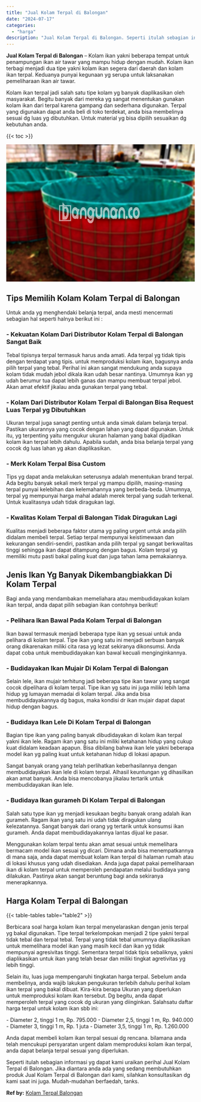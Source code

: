 ```yaml
---
title: "Jual Kolam Terpal di Balongan"
date: "2024-07-17"
categories: 
  - "harga"
description: "Jual Kolam Terpal di Balongan. Seperti itulah sebagian informasi yg dapat kami uraikan perihal Jual Kolam Terpal di Balongan. Jika diantara anda ada yang sed..."
---
```


**Jual Kolam Terpal di Balongan** – Kolam ikan yakni beberapa tempat untuk penampungan ikan air tawar yang mampu hidup dengan mudah. Kolam ikan terbagi menjadi dua tipe yakni kolam ikan segera dari daerah dan kolam ikan terpal. Keduanya punyai kegunaan yg serupa untuk laksanakan pemeliharaan ikan air tawar.

Kolam ikan terpal jadi salah satu tipe kolam yg banyak diaplikasikan oleh masyarakat. Begitu banyak dari mereka yg sangat menentukan gunakan kolam ikan dari terpal karena gampang dan sederhana digunakan. Terpal yang digunakan dapat anda beli di toko terdekat, anda bisa membelinya sesuai dg luas yg dibutuhkan. Untuk material yg bisa dipilih sesuaikan dg kebutuhan anda.

{{< toc >}}

![Jual Kolam Terpal di Balongan](/images/jual-kolam-terpal-41.png)

## Tips Memilih Kolam Kolam Terpal di Balongan

Untuk anda yg menghendaki belanja terpal, anda mesti mencermati sebagian hal seperti halnya berikut ini :

### \- Kekuatan Kolam Dari Distributor Kolam Terpal di Balongan Sangat Baik

Tebal tipisnya terpal termasuk harus anda amati. Ada terpal yg tidak tipis dengan terdapat yang tipis. untuk memproduksi kolam ikan, bagusnya anda pilih terpal yang tebal. Perihal ini akan sangat mendukung anda supaya kolam tidak mudah jebol dikala ikan udah besar nantinya. Umumnya ikan yg udah berumur tua dapat lebih ganas dan mampu membuat terpal jebol. Akan amat efektif jikalau anda gunakan terpal yang tebal.

### \- Kolam Dari Distributor Kolam Terpal di Balongan Bisa Request Luas Terpal yg Dibutuhkan

Ukuran terpal juga sanagt penting untuk anda simak dalam belanja terpal. Pastikan ukurannya yang cocok dengan lahan yang dapat digunakan. Untuk itu, yg terpenting yaitu mengukur ukuran halaman yang bakal dijadikan kolam ikan terpal lebih dahulu. Apabila sudah, anda bisa belanja terpal yang cocok dg luas lahan yg akan diaplikasikan.

### \- Merk Kolam Terpal Bisa Custom

Tips yg dapat anda melakukan seterusnya adalah menentukan brand terpal. Ada begitu banyak sekali merk terpal yg mampu dipilih, masing-masing terpal punyai kelebihan dan kelemahannya yang berbeda-beda. Umumnya, terpal yg mempunyai harga mahal adalah merek terpal yang sudah terkenal. Untuk kualitasnya udah tidak diragukan lagi.

### \- Kwalitas Kolam Terpal di Balongan Tidak Diragukan Lagi

Kualitas menjadi beberapa faktor utama yg paling urgent untuk anda pilih didalam membeli terpal. Setiap terpal mempunyai keistimewaan dan kekurangan sendiri-sendiri, pastikan anda pilih terpal yg sangat berkwalitas tinggi sehingga ikan dapat ditampung dengan bagus. Kolam terpal yg memiliki mutu pasti bakal paling kuat dan juga tahan lama pemakaiannya.

## Jenis Ikan Yg Banyak Dikembangbiakkan Di Kolam Terpal

Bagi anda yang mendambakan memeliahara atau membudidayakan kolam ikan terpal, anda dapat pilih sebagian ikan contohnya berikut!

### \- Pelihara Ikan Bawal Pada Kolam Terpal di Balongan

Ikan bawal termasuk menjadi beberapa type ikan yg sesuai untuk anda pelihara di kolam terpal. Tipe ikan yang satu ini menjadi serbuan banyak orang dikarenakan miliki cita rasa yg lezat sekiranya dikonsumsi. Anda dapat coba untuk membudidayakan kan bawal kecuali menginginkannya.

### \- Budidayakan Ikan Mujair Di Kolam Terpal di Balongan

Selain lele, ikan mujair terhitung jadi beberapa tipe ikan tawar yang sangat cocok dipelihara di kolam terpal. Tipe ikan yg satu ini juga miliki lebih lama hidup yg lumayan memadai di kolam terpal. Jika anda bisa membudidayakannya dg bagus, maka kondisi dr ikan mujair dapat dapat hidup dengan bagus.

### \- Budidaya Ikan Lele Di Kolam Terpal di Balongan

Bagian tipe ikan yang paling banyak dibudidayakan di kolam ikan terpal yakni ikan lele. Ragam ikan yang satu ini miliki ketahanan hidup yang cukup kuat didalam keadaan apapun. Bisa dibilang bahwa ikan lele yakni beberapa model ikan yg paling kuat untuk ketahanan hidup di lokasi apapun.

Sangat banyak orang yang telah perlihatkan keberhasilannya dengan membudidayakan ikan lele di kolam terpal. Alhasil keuntungan yg dihasilkan akan amat banyak. Anda bisa mencobanya jikalau tertarik untuk membudidayakan ikan lele.

### \- Budidaya Ikan gurameh Di Kolam Terpal di Balongan

Salah satu type ikan yg menjadi kesukaan begitu banyak orang adalah ikan gurameh. Ragam ikan yang satu ini udah tidak diragukan ulang kelezatannya. Sangat banyak dari orang yg tertarik untuk konsumsi ikan gurameh. Anda dapat membudidayakannya lantas dijual ke pasar.

Menggunakan kolam terpal tentu akan amat sesuai untuk memelihara bermacam model ikan sesuai yg dicari. Dimana anda bisa menempatkannya di mana saja, anda dapat membuat kolam ikan terpal di halaman rumah atau di lokasi khusus yang udah disediakan. Anda juga dapat pakai pemeliharaan ikan di kolam terpal untuk memperoleh pendapatan melalui budidaya yang dilakukan. Pastinya akan sangat beruntung bagi anda sekiranya menerapkannya.

## Harga Kolam Terpal di Balongan

{{< table-tables table="table2" >}}

Berbicara soal harga kolam ikan terpal menyelaraskan dengan jenis terpal yg bakal digunakan. Tipe terpal terkelompokan menjadi 2 tipe yakni terpal tidak tebal dan terpal tebal. Terpal yang tidak tebal umumnya diaplikasikan untuk memelihara model ikan yang masih kecil dan ikan yg tidak mempunyai agresivitas tinggi. Sementara terpal tidak tipis sebaliknya, yakni diaplikasikan untuk ikan yang telah besar dan miliki tingkat agretivitas yg lebih tinggi.

Selain itu, luas juga mempengaruhi tingkatan harga terpal. Sebelum anda membelinya, anda wajib lakukan pengukuran terlebih dahulu perihal kolam ikan terpal yang bakal dibuat. Kira-kira berapa Ukuran yang diperlukan untuk memproduksi kolam ikan tersebut. Dg begitu, anda dapat memperoleh terpal yang cocok dg ukuran yang diinginkan. Salahsatu daftar harga terpal untuk kolam ikan sbb ini:

\- Diameter 2, tinggi 1 m, Rp. 795.000 - Diameter 2,5, tinggi 1 m, Rp. 940.000 - Diameter 3, tinggi 1 m, Rp. 1 juta - Diameter 3,5, tinggi 1 m, Rp. 1.260.000

Anda dapat membeli kolam ikan terpal sesuai dg rencana. bilamana anda telah mencukupi persyaratan urgent dalam memproduksi kolam ikan terpal, anda dapat belanja terpal sesuai yang diperlukan.

Seperti itulah sebagian informasi yg dapat kami uraikan perihal Jual Kolam Terpal di Balongan. Jika diantara anda ada yang sedang membutuhkan produk Jual Kolam Terpal di Balongan dari kami, silahkan konsultasikan dg kami saat ini juga. Mudah-mudahan berfaedah, tanks.

**Ref by:** [Kolam Terpal Balongan](https://id.wikipedia.org/wiki/Kolam)
